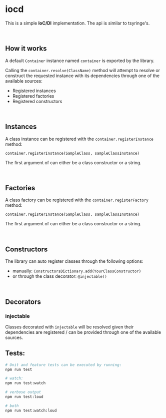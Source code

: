 # iocd
This is a simple **IoC/DI** implementation.
The api is similar to tsyringe's.

&nbsp;

## How it works
A default `Container` instance named `container` is exported by the library.

Calling the `container.resolve(ClassName)` method will attempt to resolve or construct the requested instance with its dependencies through one of the available sources:

- Registered instances
- Registered factories
- Registered constructors

&nbsp;
  
## Instances
A class instance can be registered with the `container.registerInstance` method:

```
container.registerInstance(SampleClass, sampleClassInstance)
```
The first argument of  can either be a class constructor or a string.

&nbsp;

## Factories
A class factory can be registered with the `container.registerFactory` method:

```
container.registerInstance(SampleClass, sampleClassInstance)
```
The first argument of  can either be a class constructor or a string.

&nbsp;

## Constructors
The library can auto register classes through the following options:
* manually: `ConstructorsDictionary.add(YourClassConstructor)`
* or through the class decorator: `@injectable()`


&nbsp;

## Decorators
### injectable
Classes decorated with `injectable` will be resolved given their dependencies are registered / can be provided through one of the available sources.


## Tests:
```bash
# Unit and feature tests can be executed by running:
npm run test 

# watch:
npm run test:watch

# verbose output
npm run test:loud

# both
npm run test:watch:loud
```

